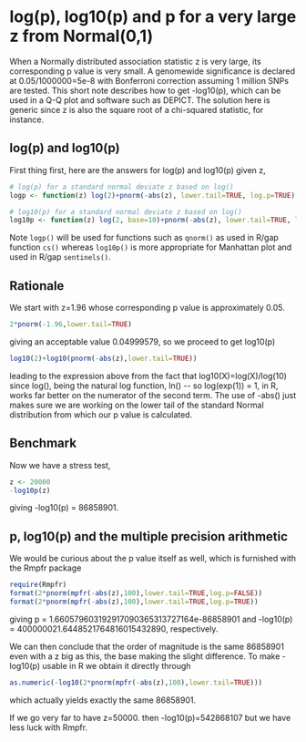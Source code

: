 # log(p), log10(p) and p for a very large z from Normal(0,1)

When a Normally distributed association statistic z is very large, its corresponding p value is very small. A genomewide significance is declared at 0.05/1000000=5e-8 with Bonferroni correction assuming 1 million SNPs are tested. This short note describes how to get -log10(p), which can be used in a Q-Q plot and software such as DEPICT. The solution here is generic since z is also the square root of a chi-squared statistic, for instance.

## log(p) and log10(p)
First thing first, here are the answers for log(p) and log10(p) given z,
```r
# log(p) for a standard normal deviate z based on log()
logp <- function(z) log(2)+pnorm(-abs(z), lower.tail=TRUE, log.p=TRUE)

# log10(p) for a standard normal deviate z based on log()
log10p <- function(z) log(2, base=10)+pnorm(-abs(z), lower.tail=TRUE, log.p=TRUE)/log(10)
```
Note `logp()` will be used for functions such as `qnorm()` as used in R/gap function `cs()` whereas `log10p()` is more appropriate for Manhattan plot and used in R/gap `sentinels()`.

## Rationale
We start with z=1.96 whose corresponding p value is approximately 0.05.
```r
2*pnorm(-1.96,lower.tail=TRUE)
```
giving an acceptable value 0.04999579, so we proceed to get log10(p)
```r
log10(2)+log10(pnorm(-abs(z),lower.tail=TRUE))
```
leading to the expression above from the fact that log10(X)=log(X)/log(10) since log(),
being the natural log function, ln() -- so log(exp(1)) = 1, in R, works far better on
the numerator of the second term. The use of -abs() just makes sure we are working on
the lower tail of the standard Normal distribution from which our p value is calculated.

## Benchmark
Now we have a stress test,
```r
z <- 20000
-log10p(z)
```
giving -log10(p) = 86858901.

## p, log10(p) and the multiple precision arithmetic

We would be curious about the p value itself as well, which is furnished with the Rmpfr package
```r
require(Rmpfr)
format(2*pnorm(mpfr(-abs(z),100),lower.tail=TRUE,log.p=FALSE))
format(2*pnorm(mpfr(-abs(z),100),lower.tail=TRUE,log.p=TRUE))
```
giving p = 1.660579603192917090365313727164e-86858901 and -log10(p) = 400000021.6448521764816015432890,
respectively.

We can then conclude that the order of magnitude is the same 86858901 even with a z big as this, the
base making the slight difference. To make -log10(p) usable in R we obtain it directly through
```r
as.numeric(-log10(2*pnorm(mpfr(-abs(z),100),lower.tail=TRUE)))
```
which actually yields exactly the same 86858901.

If we go very far to have z=50000. then -log10(p)=542868107 but we have less luck with Rmpfr.

